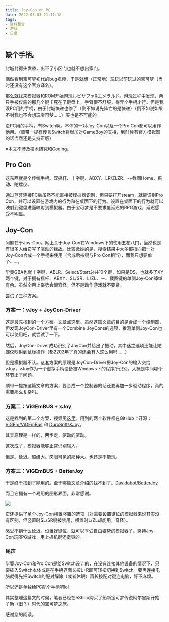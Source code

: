 ```yaml
---
title: Joy-Con on PC
date: 2022-05-03 21:11:18
tags:
- 资料整合
- 游戏
- 日常
---
```

## 缺个手柄。
封城封得头发昏，出不了小区门也就不想出家门。

偶然看到宝可梦初代的bug视频，于是就想（正常地）玩玩以前玩过的宝可梦（当时还没有这个官方译名）。

那么就找来模拟器和ROM开始游玩ルビサファ&エメラルド。游玩过程中发现，两只手被仅需的那几个键卡死在了键盘上，手臂很不舒服，得弄个手柄才行。但是我没PC用的手柄，由于封城快递也停了（倒不如说先阵亡的是快递）（倒不如说如果不封我也不会想玩宝可梦……）买也是不可能的。

没PC用的手柄，有Switch啊。本体的一对Joy-Con以及一个Pro Con都可以用作他用。（顺带一提有传言Switch将增加对GameBoy的支持，到时候有官方模拟器的话当然还是支持正版）

※本文不涉及技术研究和Coding。

<!-- more -->

## Pro Con
这东西就是个传统手柄。双摇杆、十字键、ABXY、LR/ZLZR、-+截图Home、振动、陀螺仪。

通过蓝牙连接PC后虽然不能直接被模拟器识别，但只要打开steam，就能识别Pro Con，并可以设置在游戏内的行为和在桌面下的行为。设置在桌面下的行为就可以映射到键盘进而映射到模拟器。由于宝可梦是不要求低延迟的RPG游戏，延迟感受不明显。

## Joy-Con
问题在于Joy-Con。网上关于Joy-Con在Windows下的使用五花八门，当然也是有很多人给它写了驱动的缘故。比较微妙的是，搜索结果中大多都指向把一对Joy-Con合成一个手柄来使用（合成后按键与Pro Con相当），而我只想要单个……。

毕竟GBA也就十字键、ABLR、Select/Start总共10个键，如果是DS，也就多了XY两个键，对于拥有摇杆、ABXY、SL/SR、L/ZL、－、截图键的单侧Joy-Con绰绰有余。虽然全用上姿势会很奇怪，但不是动作游戏就不要紧。

尝试了三种方案。

### 方案一：vJoy + JoyCon-Driver
这是最先找到的一个方案。文章点[这里](https://sspai.com/post/43982)。虽然这篇文章的目的是合成一个控制器，但发现JoyCon-Driver里有一个Combine JoyCons的选项，推测单侧Joy-Con也可以使用吧，就尝试了一下。

然后，JoyCon-Driver成功识别了JoyCon并给出了振动，其中迷之选项还能让陀螺仪映射到鼠标操作（都2202年了真的还会有人这么用吗……）

但是模拟器不认。这套方案的原理是JoyCon-Driver把Joy-Con的输入交给vJoy，vJoy作为一个虚拟手柄设备被Windows下的程序所识别。大概是中间哪个环节出了问题。

顺带一提按这篇文章的方案，要合成一个控制器的话还要再加一步驱动程序，真的需要那么复杂吗。

### 方案二：ViGEmBUS + xJoy
这是找到的第二个方案，视频见[这里](https://www.bilibili.com/video/BV12V411C71b/)。用到的两个软件都在GitHub上开源：[ViGEm/ViGEmBus](https://github.com/ViGEm/ViGEmBus) 和 [DuroSoft/XJoy](https://github.com/DuroSoft/XJoy)。

其实原理是一样的，两步走，驱动的驱动。

这次成了，模拟器能够正常识别输入。

但是。延迟。超级大。肉眼可见的那种大。也还是不能玩。

### 方案三：ViGEmBUS + BetterJoy
于是终于找到了能用的。至于哪篇文章介绍的找不到了。[Davidobot/BetterJoy](https://github.com/Davidobot/BetterJoy)

而且它拥有一个易用的图形界面。非常感谢。

![](https://user-images.githubusercontent.com/16619943/67919451-bf8e5680-fb76-11e9-995e-7193b87548e1.png)

它还提供了单个Joy-Con横置竖置的选项（对需要设置键位的模拟器来说其实没有区别，但竖置时SL/SR键被禁用，横置时L/ZL却能用，奇怪）。

感受不到什么延迟。设置好键位，就可以享受自由姿势的模拟器了。竖持Joy-Con玩RPG游戏，用上扳机键还挺爽的。

### 尾声
毕竟Joy-Con和Pro Con是给Switch设计的，在没有连接其他设备的情况下，只要插入Switch本体或是在手柄界面长按L+R即可轻松切换到Switch。要再连接电脑就得先把Switch的配对解除（或者休眠）再长按配对键连电脑，好不麻烦。

所以还是单独给PC配个手柄吧lol

其实整理这篇文的时候，笔者已经在eShop购买了船新宝可梦传说阿尔宙斯开始了新（旧？）时代的宝可梦之旅。

感谢您的阅读。




